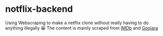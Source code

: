 # notflix-backend
Using Webscraping to make a netflix clone without really having to do anything illegally 😁
The content is mainly scraped from [IMDb](https://imdb.com) and [Goojara](https://goojara.to)
